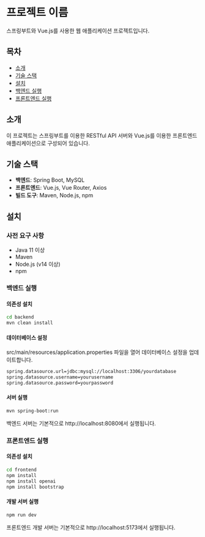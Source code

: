 # 프로젝트 이름

스프링부트와 Vue.js를 사용한 웹 애플리케이션 프로젝트입니다.

## 목차

- [소개](#소개)
- [기술 스택](#기술-스택)
- [설치](#설치)
- [백엔드 실행](#백엔드-실행)
- [프론트엔드 실행](#프론트엔드-실행)

## 소개

이 프로젝트는 스프링부트를 이용한 RESTful API 서버와 Vue.js를 이용한 프론트엔드 애플리케이션으로 구성되어 있습니다.

## 기술 스택

- **백엔드**: Spring Boot, MySQL
- **프론트엔드**: Vue.js, Vue Router, Axios
- **빌드 도구**: Maven, Node.js, npm

## 설치

### 사전 요구 사항

- Java 11 이상
- Maven
- Node.js (v14 이상)
- npm

### 백엔드 실행

#### 의존성 설치
```bash
cd backend
mvn clean install
```
#### 데이터베이스 설정 
src/main/resources/application.properties 파일을 열어 데이터베이스 설정을 업데이트합니다.
```bash
spring.datasource.url=jdbc:mysql://localhost:3306/yourdatabase
spring.datasource.username=yourusername
spring.datasource.password=yourpassword
```
#### 서버 실행 
```bash
mvn spring-boot:run
```
백엔드 서버는 기본적으로 http://localhost:8080에서 실행됩니다.

### 프론트엔드 실행 

#### 의존성 설치
```bash
cd frontend
npm install
npm install openai
npm install bootstrap
```

#### 개발 서버 실행
```bash
npm run dev
```
프론트엔드 개발 서버는 기본적으로 http://localhost:5173에서 실행됩니다.

